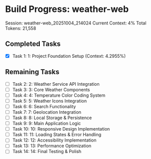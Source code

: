# Build Progress: weather-web
Session: weather-web_20251004_214024
Current Context: 4%
Total Tokens: 21,558

## Completed Tasks
- [x] Task 1: 1: Project Foundation Setup (Context: 4.2955%)

## Remaining Tasks
- [ ] Task 2: 2: Weather Service API Integration
- [ ] Task 3: 3: Core Weather Components
- [ ] Task 4: 4: Temperature Color Coding System
- [ ] Task 5: 5: Weather Icons Integration
- [ ] Task 6: 6: Search Functionality
- [ ] Task 7: 7: Geolocation Integration
- [ ] Task 8: 8: Local Storage & Persistence
- [ ] Task 9: 9: Main Application Logic
- [ ] Task 10: 10: Responsive Design Implementation
- [ ] Task 11: 11: Loading States & Error Handling
- [ ] Task 12: 12: Accessibility Implementation
- [ ] Task 13: 13: Performance Optimization
- [ ] Task 14: 14: Final Testing & Polish
